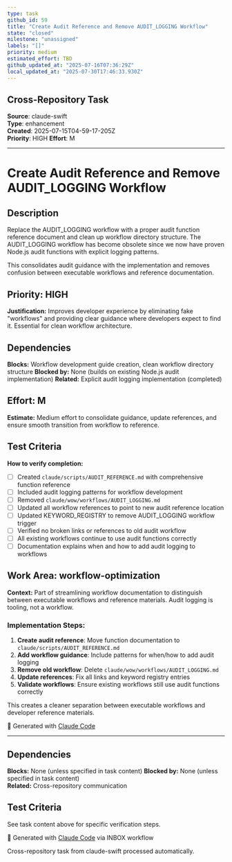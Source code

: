 ```yaml
---
type: task
github_id: 59
title: "Create Audit Reference and Remove AUDIT_LOGGING Workflow"
state: "closed"
milestone: "unassigned"
labels: "[]"
priority: medium
estimated_effort: TBD
github_updated_at: "2025-07-16T07:36:29Z"
local_updated_at: "2025-07-30T17:46:33.930Z"
---
```


## Cross-Repository Task

**Source**: claude-swift  
**Type**: enhancement  
**Created**: 2025-07-15T04-59-17-205Z  
**Priority**: HIGH
**Effort**: M

---


# Create Audit Reference and Remove AUDIT_LOGGING Workflow

## Description
Replace the AUDIT_LOGGING workflow with a proper audit function reference document and clean up workflow directory structure. The AUDIT_LOGGING workflow has become obsolete since we now have proven Node.js audit functions with explicit logging patterns.

This consolidates audit guidance with the implementation and removes confusion between executable workflows and reference documentation.

## Priority: HIGH
**Justification:** Improves developer experience by eliminating fake "workflows" and providing clear guidance where developers expect to find it. Essential for clean workflow architecture.

## Dependencies
**Blocks:** Workflow development guide creation, clean workflow directory structure
**Blocked by:** None (builds on existing Node.js audit implementation)
**Related:** Explicit audit logging implementation (completed)

## Effort: M
**Estimate:** Medium effort to consolidate guidance, update references, and ensure smooth transition from workflow to reference.

## Test Criteria
**How to verify completion:**
- [ ] Created `claude/scripts/AUDIT_REFERENCE.md` with comprehensive function reference
- [ ] Included audit logging patterns for workflow development
- [ ] Removed `claude/wow/workflows/AUDIT_LOGGING.md`
- [ ] Updated all workflow references to point to new audit reference location
- [ ] Updated KEYWORD_REGISTRY to remove AUDIT_LOGGING workflow trigger
- [ ] Verified no broken links or references to old audit workflow
- [ ] All existing workflows continue to use audit functions correctly
- [ ] Documentation explains when and how to add audit logging to workflows

## Work Area: workflow-optimization
**Context:** Part of streamlining workflow documentation to distinguish between executable workflows and reference materials. Audit logging is tooling, not a workflow.

### Implementation Steps:
1. **Create audit reference**: Move function documentation to `claude/scripts/AUDIT_REFERENCE.md`
2. **Add workflow guidance**: Include patterns for when/how to add audit logging
3. **Remove old workflow**: Delete `claude/wow/workflows/AUDIT_LOGGING.md`
4. **Update references**: Fix all links and keyword registry entries
5. **Validate workflows**: Ensure existing workflows still use audit functions correctly

This creates a cleaner separation between executable workflows and developer reference materials.

🤖 Generated with [Claude Code](https://claude.ai/code)

---

## Dependencies
**Blocks:** None (unless specified in task content)
**Blocked by:** None (unless specified in task content)  
**Related:** Cross-repository communication

## Test Criteria
See task content above for specific verification steps.

🤖 Generated with [Claude Code](https://claude.ai/code) via INBOX workflow

Cross-repository task from claude-swift processed automatically.
